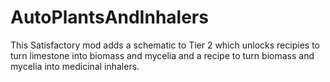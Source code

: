 # AutoPlantsAndInhalers

This Satisfactory mod adds a schematic to Tier 2 which unlocks recipies to turn limestone into biomass and mycelia and a recipe to turn biomass and mycelia into medicinal inhalers.

